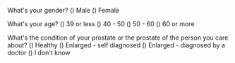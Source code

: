 What's your gender?
() Male
() Female

What's your age? 
() 39 or less
() 40 - 50
() 50 - 60
() 60 or more

What's the condition of your prostate or the prostate of the person you care about?
() Healthy
() Enlarged - self diagnosed
() Enlarged - diagnosed by a doctor
() I don't know

